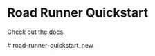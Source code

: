 # Road Runner Quickstart

Check out the [docs](https://rr.brott.dev/docs/v1-0/tuning/).

#   r o a d - r u n n e r - q u i c k s t a r t _ n e w  
 